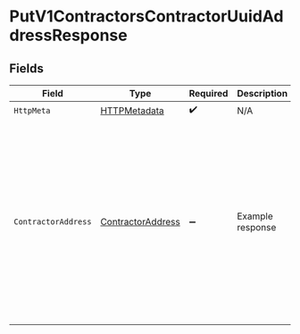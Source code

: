 # PutV1ContractorsContractorUuidAddressResponse


## Fields

| Field                                                                                                                                                    | Type                                                                                                                                                     | Required                                                                                                                                                 | Description                                                                                                                                              | Example                                                                                                                                                  |
| -------------------------------------------------------------------------------------------------------------------------------------------------------- | -------------------------------------------------------------------------------------------------------------------------------------------------------- | -------------------------------------------------------------------------------------------------------------------------------------------------------- | -------------------------------------------------------------------------------------------------------------------------------------------------------- | -------------------------------------------------------------------------------------------------------------------------------------------------------- |
| `HttpMeta`                                                                                                                                               | [HTTPMetadata](../../Models/Components/HTTPMetadata.md)                                                                                                  | :heavy_check_mark:                                                                                                                                       | N/A                                                                                                                                                      |                                                                                                                                                          |
| `ContractorAddress`                                                                                                                                      | [ContractorAddress](../../Models/Components/ContractorAddress.md)                                                                                        | :heavy_minus_sign:                                                                                                                                       | Example response                                                                                                                                         | {<br/>"street_1": "412 Kiera Stravenue",<br/>"street_2": "Suite 391",<br/>"city": "San Francisco",<br/>"state": "CA",<br/>"zip": "94107",<br/>"country": "USA",<br/>"active": true<br/>} |